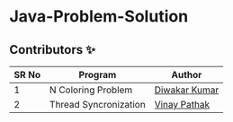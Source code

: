 # Java-Problem-Solution


## Contributors ✨

SR No   | Program | Author  
--- | --- | ---
1 | N Coloring Problem | [Diwakar Kumar](https://github.com/diwakar1593)
2 | Thread Syncronization | [Vinay Pathak](https://github.com/vinaypathak07)
